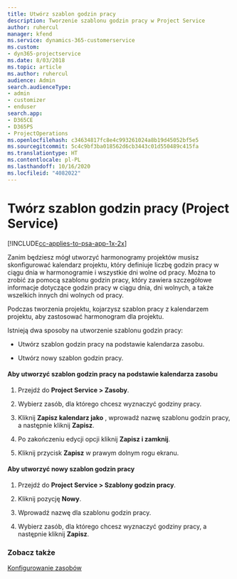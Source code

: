 ```yaml
---
title: Utwórz szablon godzin pracy
description: Tworzenie szablonu godzin pracy w Project Service
author: ruhercul
manager: kfend
ms.service: dynamics-365-customerservice
ms.custom:
- dyn365-projectservice
ms.date: 8/03/2018
ms.topic: article
ms.author: ruhercul
audience: Admin
search.audienceType:
- admin
- customizer
- enduser
search.app:
- D365CE
- D365PS
- ProjectOperations
ms.openlocfilehash: c34634817fc8e4c993261024a8b19d45052bf5e5
ms.sourcegitcommit: 5c4c9bf3ba018562d6cb3443c01d550489c415fa
ms.translationtype: HT
ms.contentlocale: pl-PL
ms.lasthandoff: 10/16/2020
ms.locfileid: "4082022"
---
```

# <a name="create-a-work-hours-template-project-service"></a>Twórz szablon godzin pracy (Project Service)

[!INCLUDE[cc-applies-to-psa-app-1x-2x](../includes/cc-applies-to-psa-app-1x-2x.md)]

Zanim będziesz mógł utworzyć harmonogramy projektów musisz skonfigurować kalendarz projektu, który definiuje liczbę godzin pracy w ciągu dnia w harmonogramie i wszystkie dni wolne od pracy. Można to zrobić za pomocą szablonu godzin pracy, który zawiera szczegółowe informacje dotyczące godzin pracy w ciągu dnia, dni wolnych, a także wszelkich innych dni wolnych od pracy.  
  
 Podczas tworzenia projektu, kojarzysz szablon pracy z kalendarzem projektu, aby zastosować harmonogram dla projektu.  
  
 Istnieją dwa sposoby na utworzenie szablonu godzin pracy:  
  
-   Utwórz szablon godzin pracy na podstawie kalendarza zasobu.  
  
-   Utwórz nowy szablon godzin pracy.  
  
#### <a name="to-create-a-work-hours-template-based-on-a-resources-calendar"></a>Aby utworzyć szablon godzin pracy na podstawie kalendarza zasobu  
  
1.  Przejdź do **Project Service > Zasoby**.  
  
2.  Wybierz zasób, dla którego chcesz wyznaczyć godziny pracy.  
  
3.  Kliknij **Zapisz kalendarz jako** , wprowadź nazwę szablonu godzin pracy, a następnie kliknij **Zapisz**.  
  
4.  Po zakończeniu edycji opcji kliknij **Zapisz i zamknij**.  
  
5.  Kliknij przycisk **Zapisz** w prawym dolnym rogu ekranu.  
  
#### <a name="to-create-a-new-work-hours-template"></a>Aby utworzyć nowy szablon godzin pracy  
  
1.  Przejdź do **Project Service > Szablony godzin pracy**.  
  
2.  Kliknij pozycję **Nowy**.  
  
3.  Wprowadź nazwę dla szablonu godzin pracy.  
  
4.  Wybierz zasób, dla którego chcesz wyznaczyć godziny pracy, a następnie kliknij **Zapisz**.  
  
### <a name="see-also"></a>Zobacz także  
 [Konfigurowanie zasobów](../psa/set-up-resources.md)
